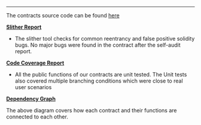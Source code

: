 ---

The contracts source code can be found [here](https://github.com/Brahma-fi/aastra/tree/master/contracts)

[**Slither Report**](https://github.com/Brahma-fi/aastra/blob/master/audit/slither_Vault.txt)

- The slither tool checks for common reentrancy and false positive solidity bugs. No major bugs were found in the contract after the self-audit report.

[**Code Coverage Report**](https://htmlpreview.github.io/?https://raw.githubusercontent.com/Brahma-fi/aastra/master/coverage/contracts/index.html)

- All the public functions of our contracts are unit tested. The Unit tests also covered multiple branching conditions which were close to real user scenarios

[**Dependency Graph**](https://github.com/Brahma-fi/aastra/blob/master/audit/aastra_dependency_graph.png)

The above diagram covers how each contract and their functions are connected to each other.
